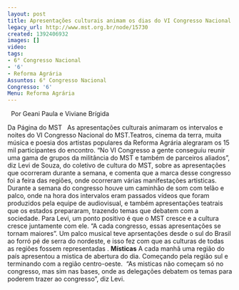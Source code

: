 ```yaml
---
layout: post
title: Apresentações culturais animam os dias do VI Congresso Nacional
legacy_url: http://www.mst.org.br/node/15730
created: 1392406932
images: []
video: 
tags:
- 6° Congresso Nacional
- '6'
- Reforma Agrária
Assuntos: 6° Congresso Nacional
Congresso: '6'
Menu: Reforma Agrária
---
```



 
Por Geani Paula e Viviane Brígida

Da Página do MST
 
As apresentações culturais animaram os intervalos e noites do VI Congresso Nacional do MST.Teatros, cinema da terra, muita música e poesia dos artistas populares da Reforma Agrária alegraram os 15 mil participantes do encontro.
“No VI Congresso a gente conseguiu reunir uma gama de grupos da militância do MST e também de parceiros aliados”, diz Levi de Souza, do coletivo de cultura do MST, sobre as apresentações que ocorreram durante a semana, e comenta que a marca desse congresso foi a feira das regiões, onde ocorreram várias manifestações artisticas.
Durante a semana do congresso houve um caminhão de som com telão e palco, onde na hora dos intervalos eram passados vídeos que foram produzidos pela equipe de audiovisual, e também apresentações teatrais que os estados prepararam, trazendo temas que debatem com a sociedade.
Para Levi, um ponto positivo é que o MST cresce e a cultura cresce juntamente com ele. “A cada congresso, essas apresentações se tornam maiores”. Um palco musical teve aprsentações desde o sul do Brasil ao forró pé de serra do nordeste, e isso fez com que as culturas de todas as regiões fossem representadas .
**Místicas**
A cada manhã uma região do país apresentou a mistica de abertura do dia. Começando pela região sul e terminando com a região centro-oeste.
 “As misticas não começam só no congresso, mas sim nas bases, onde as delegações debatem os temas para poderem trazer ao congresso”, diz Levi.
 
